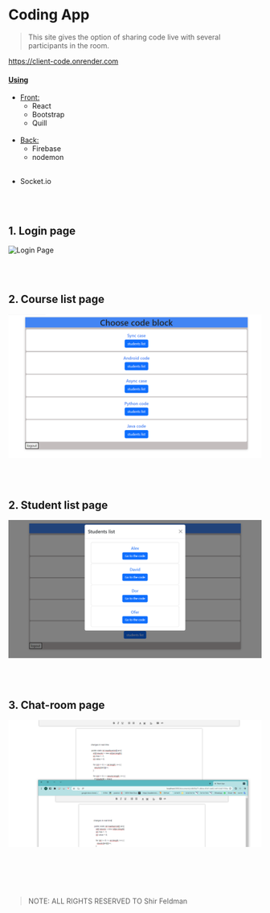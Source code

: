 # Coding App

> This site gives the option of sharing code live with several participants in the room.

https://client-code.onrender.com

#### <ins>Using</ins>

- <ins>Front:</ins>
  - React
  - Bootstrap
  - Quill
    <br><br>
- <ins>Back:</ins>
  - Firebase
  - nodemon
    <br><br>

* Socket.io

<br><br>

## **1. Login page**

<img  src="./coding-app/pics/4.PNG" title="Login Page" />

<br><br>

## **2. Course list page**

<img  src="./coding-app/pics/2.PNG" title="Residents Page" />

<br><br>

## **2. Student list page**

<img  src="./coding-app/pics/3.PNG" title="Residents Page" />

<br><br>

## **3. Chat-room page**

<img  src="./coding-app/pics/1.PNG" title="Residents Page" />

<br><br><br><br>

> NOTE: ALL RIGHTS RESERVED TO Shir Feldman
